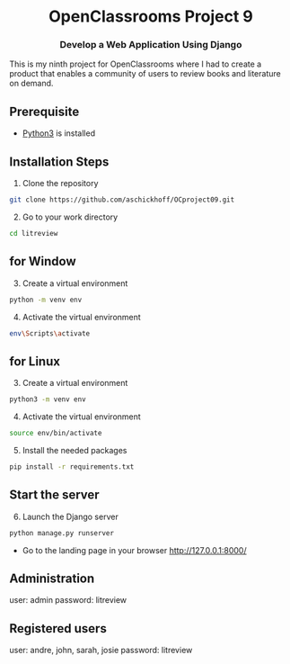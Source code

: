<h1 align="center">OpenClassrooms Project 9</h1>
<h3 align="center">Develop a Web Application Using Django</h3>

<p align="left">This is my ninth project for OpenClassrooms where I had to create a product that enables a community of users to review books and literature on demand.</p>

## Prerequisite

- [Python3](https://www.python.org/ "Python") is installed

## Installation Steps

1. Clone the repository

```Bash
git clone https://github.com/aschickhoff/OCproject09.git
```

2. Go to your work directory
```Bash
cd litreview
```

## for Window
3. Create a virtual environment
```Bash
python -m venv env
```

4. Activate the virtual environment
```Bash
env\Scripts\activate
```

## for Linux
3. Create a virtual environment
```Bash
python3 -m venv env
```

4. Activate the virtual environment
```Bash
source env/bin/activate 
```


5. Install the needed packages
```Bash
pip install -r requirements.txt
```
## Start the server

6. Launch the Django server
```Bash
python manage.py runserver
```

- Go to the landing page in your browser http://127.0.0.1:8000/

## Administration
user: admin 
password: litreview

## Registered users
user: andre, john, sarah, josie 
password: litreview

